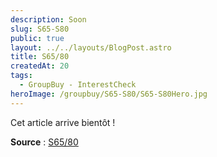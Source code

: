 ```yaml
---
description: Soon
slug: S65-S80
public: true
layout: ../../layouts/BlogPost.astro
title: S65/80
createdAt: 20
tags:
  - GroupBuy - InterestCheck
heroImage: /groupbuy/S65-S80/S65-S80Hero.jpg
---
```


Cet article arrive bientôt !

**Source** : [S65/80](https://www.reddit.com/r/mechmarket/comments/12szx3i/ics6580_v2_keyboard_with_35_inch_ips_screen_final/)